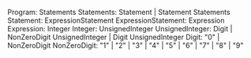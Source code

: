 Program: Statements
Statements: Statement | Statement Statements
Statement: ExpressionStatement
ExpressionStatement: Expression
Expression: Integer
Integer: UnsignedInteger
UnsignedInteger: Digit | NonZeroDigit UnsignedInteger | Digit UnsignedInteger
Digit: "0" | NonZeroDigit
NonZeroDigit: "1" | "2" | "3" | "4" | "5" | "6" | "7" | "8" | "9"